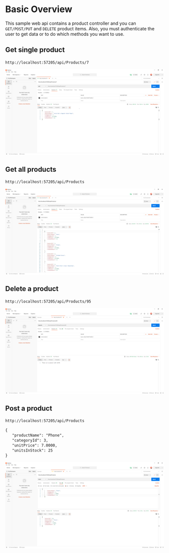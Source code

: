 # Basic Overview
This sample web api contains a product controller and you can `GET/POST/PUT` and `DELETE` product items. Also, you must authenticate the user to get data or to do which methods you want to use.
## Get single product
`http://localhost:57205/api/Products/7`

![](SampleApplication.WebApi/images/2.PNG) 

## Get all products
`http://localhost:57205/api/Products`

![](SampleApplication.WebApi/images/1.PNG)

## Delete a product
`http://localhost:57205/api/Products/95`

![](SampleApplication.WebApi/images/4.PNG)

## Post a product
`http://localhost:57205/api/Products`


  ```
  { 
     "productName": "Phone",
     "categoryId": 3,
     "unitPrice": 7.0000,
     "unitsInStock": 25
  }
  ```

![](SampleApplication.WebApi/images/3.PNG)

 
